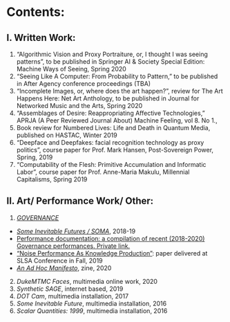 # Contents: 

## I.	Written Work:
1. “Algorithmic Vision and Proxy Portraiture, or, I thought I was seeing patterns”, to be published in Springer AI & Society Special Edition: Machine Ways of Seeing, Spring 2020
2. “Seeing Like A Computer: From Probability to Pattern,” to be published in After Agency conference proceedings (TBA) 
3. “Incomplete Images, or, where does the art happen?”, review for The Art Happens Here: Net Art Anthology, to be published in Journal for Networked Music and the Arts, Spring 2020
4. “Assemblages of Desire: Reappropriating Affective Technologies,” APRJA (A Peer Reviewed Journal About) Machine Feeling, vol 8. No 1.,
5. Book review for Numbered Lives: Life and Death in Quantum Media, published on HASTAC, Winter 2019
6. “Deepface and Deepfakes: facial recognition technology as proxy politics”, course paper for Prof. Mark Hansen, Post-Sovereign Power, Spring, 2019
7. “Computability of the Flesh: Primitive Accumulation and Informatic Labor”, course paper for Prof. Anne-Maria Makulu, Millennial Capitalisms, Spring 2019

## II.	Art/ Performance Work/ Other:

1. [*GOVERNANCE*](https://gvnc.tv/)
- [*Some Inevitable Futures / SOMA*](https://gvnc.tv/soma/), 2018-19
- [Performance documentation: a compilation of recent (2018-2020) Governance performances. Private link. ](https://youtu.be/VBhiSi2oNyI)
- [“Noise Performance As Knowledge Production”](https://github.com/rebeccauliasz/prelim-portfolio/blob/master/SLSA%20talk%20-%20GVNC-%20edit.pdf): paper delivered at SLSA Conference in Fall, 2019
- [*An Ad Hoc Manifesto*](https://github.com/rebeccauliasz/prelim-portfolio/blob/master/GVNC-zine.pdf), zine, 2020
2. *DukeMTMC Faces*, multimedia online work, 2020
3. *Synthetic SAGE*, internet based, 2019
4. *DOT Cam*, multimedia installation, 2017
5. *Some Inevitable Future*, multimedia installation, 2016
6. *Scalar Quantities: 1999*, multimedia installation, 2016 
